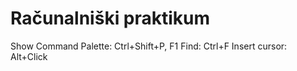 # Računalniški praktikum 
Show Command Palette: Ctrl+Shift+P, F1 
Find: Ctrl+F
Insert cursor: Alt+Click
